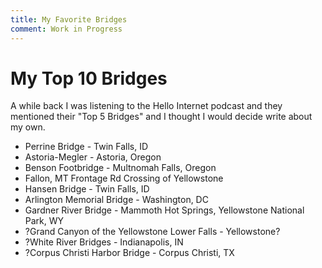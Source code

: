 ```yaml
---
title: My Favorite Bridges
comment: Work in Progress
---
```


# My Top 10 Bridges

A while back I was listening to the Hello Internet podcast and they mentioned their "Top 5 Bridges" and I thought I would decide write about my own.

- Perrine Bridge - Twin Falls, ID
- Astoria-Megler - Astoria, Oregon
- Benson Footbridge - Multnomah Falls, Oregon
- Fallon, MT Frontage Rd Crossing of Yellowstone
- Hansen Bridge - Twin Falls, ID
- Arlington Memorial Bridge - Washington, DC
- Gardner River Bridge - Mammoth Hot Springs, Yellowstone National Park, WY
- ?Grand Canyon of the Yellowstone Lower Falls - Yellowstone?
- ?White River Bridges - Indianapolis, IN
- ?Corpus Christi Harbor Bridge - Corpus Christi, TX

